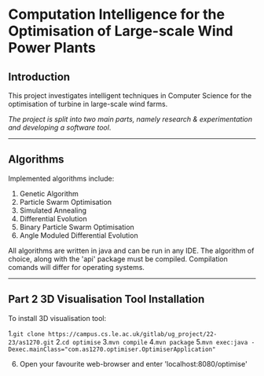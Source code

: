 # Computation Intelligence for the Optimisation of Large-scale Wind Power Plants

## **Introduction**

This project investigates intelligent techniques in Computer Science for the optimisation of turbine in large-scale wind farms.

*The project is split into two main parts, namely research & experimentation and developing a software tool*.

---

## Algorithms

Implemented algorithms include:

1. Genetic Algorithm
2. Particle Swarm Optimisation
3. Simulated Annealing
4. Differential Evolution
5. Binary Particle Swarm Optimisation
6. Angle Moduled Differential Evolution

All algorithms are written in java and can be run in any IDE. The algorithm of choice, along with the 'api' package must be compiled. Compilation comands will differ for operating systems.

---

## Part 2 3D Visualisation Tool Installation

To install 3D visualisation tool:

1.`git clone https://campus.cs.le.ac.uk/gitlab/ug_project/22-23/as1270.git`
2.`cd optimise`
3.`mvn compile`
4.`mvn package`
5.`mvn exec:java -Dexec.mainClass="com.as1270.optimiser.OptimiserApplication"`

6. Open your favourite web-browser and enter 'localhost:8080/optimise'

